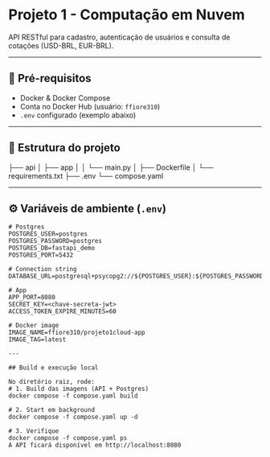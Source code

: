 # Projeto 1 - Computação em Nuvem

API RESTful para cadastro, autenticação de usuários e consulta de cotações (USD-BRL, EUR-BRL).

---

## 🔧 Pré-requisitos

- Docker & Docker Compose  
- Conta no Docker Hub (usuário: `ffiore310`)  
- `.env` configurado (exemplo abaixo)

---

## 📁 Estrutura do projeto
├── api
│ ├── app
│ │ └── main.py
│ ├── Dockerfile
│ └── requirements.txt
├── .env
└── compose.yaml

---

## ⚙️ Variáveis de ambiente (`.env`)

```dotenv
# Postgres
POSTGRES_USER=postgres
POSTGRES_PASSWORD=postgres
POSTGRES_DB=fastapi_demo
POSTGRES_PORT=5432

# Connection string
DATABASE_URL=postgresql+psycopg2://${POSTGRES_USER}:${POSTGRES_PASSWORD}@database:${POSTGRES_PORT}/${POSTGRES_DB}

# App
APP_PORT=8080
SECRET_KEY=<chave-secreta-jwt>
ACCESS_TOKEN_EXPIRE_MINUTES=60

# Docker image
IMAGE_NAME=ffiore310/projeto1cloud-app
IMAGE_TAG=latest

---

## Build e execução local

No diretório raiz, rode:
# 1. Build das imagens (API + Postgres)
docker compose -f compose.yaml build

# 2. Start em background
docker compose -f compose.yaml up -d

# 3. Verifique
docker compose -f compose.yaml ps
A API ficará disponível em http://localhost:8080
